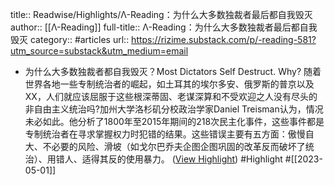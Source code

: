 title:: Readwise/Highlights/Λ-Reading：为什么大多数独裁者最后都自我毁灭
author:: [[Λ-Reading]]
full-title:: Λ-Reading：为什么大多数独裁者最后都自我毁灭
category:: #articles
url:: https://rizime.substack.com/p/-reading-581?utm_source=substack&utm_medium=email

- 为什么大多数独裁者都自我毁灭？Most Dictators Self Destruct. Why? 随着世界各地一些专制统治者的崛起，如土耳其的埃尔多安、俄罗斯的普京以及 XX，人们就应该屈服于这些根深蒂固、老谋深算和不受欢迎之人没有尽头的非自由主义统治吗?加州大学洛杉矶分校政治学家Daniel Treisman认为，情况未必如此。他分析了1800年至2015年期间的218次民主化事件，这些事件都是专制统治者在寻求掌握权力时犯错的结果。这些错误主要有五方面：傲慢自大、不必要的风险、滑坡（如戈尔巴乔夫企图企图巩固的改革反而破坏了统治）、用错人、适得其反的使用暴力。 ([View Highlight](https://read.readwise.io/read/01gzasf4n25cskntf3czan6sdq)) #Highlight #[[2023-05-01]]